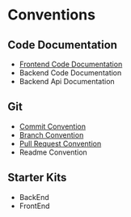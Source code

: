 # Conventions

## Code Documentation
- [Frontend Code Documentation](code-docs/frontend.md)
- Backend Code Documentation
- Backend Api Documentation
  
## Git
- [Commit Convention](git/commit-conv.md)
- [Branch Convention](git/branch-conv.md)
- [Pull Request Convention](git/pr-conv.md)
- Readme Convention

## Starter Kits
- BackEnd
- FrontEnd
